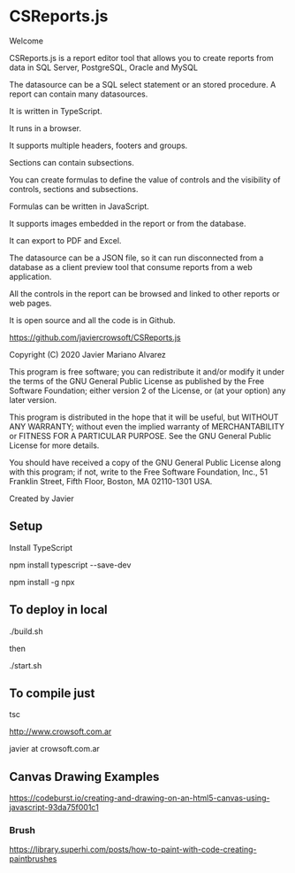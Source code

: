 CSReports.js
=============

Welcome

CSReports.js is a report editor tool that allows you to create reports from data in SQL Server, PostgreSQL, Oracle and MySQL

The datasource can be a SQL select statement or an stored procedure. A report can contain many datasources.

It is written in TypeScript.

It runs in a browser.

It supports multiple headers, footers and groups.

Sections can contain subsections.

You can create formulas to define the value of controls and the visibility of controls, sections and subsections.

Formulas can be written in JavaScript.

It supports images embedded in the report or from the database.

It can export to PDF and Excel.

The datasource can be a JSON file, so it can run disconnected from a database as a client preview tool that consume
reports from a web application.

All the controls in the report can be browsed and linked to other reports or web pages.

It is open source and all the code is in Github.

https://github.com/javiercrowsoft/CSReports.js

Copyright (C) 2020 Javier Mariano Alvarez

This program is free software; you can redistribute it and/or modify it under the terms of the GNU General Public License as published by the Free Software Foundation; either version 2 of the License, or (at your option) any later version.

This program is distributed in the hope that it will be useful, but WITHOUT ANY WARRANTY; without even the implied warranty of MERCHANTABILITY or FITNESS FOR A PARTICULAR PURPOSE. See the GNU General Public License for more details.

You should have received a copy of the GNU General Public License along with this program; if not, write to the Free Software Foundation, Inc., 51 Franklin Street, Fifth Floor, Boston, MA 02110-1301 USA.

Created by Javier

## Setup

Install TypeScript

npm install typescript --save-dev

npm install -g npx

## To deploy in local

./build.sh

then

./start.sh

## To compile just

tsc

http://www.crowsoft.com.ar

javier at crowsoft.com.ar


## Canvas Drawing Examples

https://codeburst.io/creating-and-drawing-on-an-html5-canvas-using-javascript-93da75f001c1

### Brush
https://library.superhi.com/posts/how-to-paint-with-code-creating-paintbrushes